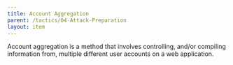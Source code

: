 ```yaml
---
title: Account Aggregation
parent: /tactics/04-Attack-Preparation
layout: item
---
```


<p>Account aggregation is a method that involves controlling, and/or compiling information from, multiple different user accounts on a web application.</p>
